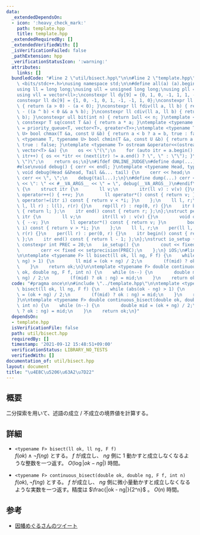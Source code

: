 ```yaml
---
data:
  _extendedDependsOn:
  - icon: ':heavy_check_mark:'
    path: template.hpp
    title: template.hpp
  _extendedRequiredBy: []
  _extendedVerifiedWith: []
  _isVerificationFailed: false
  _pathExtension: hpp
  _verificationStatusIcon: ':warning:'
  attributes:
    links: []
  bundledCode: "#line 2 \"util/bisect.hpp\"\n\n#line 2 \"template.hpp\"\n\n#include\
    \ <bits/stdc++.h>\nusing namespace std;\n\n#define all(a) (a).begin(), (a).end()\n\
    using ll = long long;\nusing ull = unsigned long long;\nusing pll = pair<ll, ll>;\n\
    using vll = vector<ll>;\nconstexpr ll dy[9] = {0, 1, 0, -1, 1, 1, -1, -1, 0};\n\
    constexpr ll dx[9] = {1, 0, -1, 0, 1, -1, -1, 1, 0};\nconstexpr ll sign(ll a)\
    \ { return (a > 0) - (a < 0); }\nconstexpr ll fdiv(ll a, ll b) { return a / b\
    \ - ((a ^ b) < 0 && a % b); }\nconstexpr ll cdiv(ll a, ll b) { return -fdiv(-a,\
    \ b); }\nconstexpr ull bit(int n) { return 1ull << n; }\ntemplate <typename T>\
    \ constexpr T sq(const T &a) { return a * a; }\ntemplate <typename T> using priority_queue_rev\
    \ = priority_queue<T, vector<T>, greater<T>>;\ntemplate <typename T, typename\
    \ U> bool chmax(T &a, const U &b) { return a < b ? a = b, true : false; }\ntemplate\
    \ <typename T, typename U> bool chmin(T &a, const U &b) { return a > b ? a = b,\
    \ true : false; }\ntemplate <typename T> ostream &operator<<(ostream &os, const\
    \ vector<T> &a) {\n    os << \"(\";\n    for (auto itr = a.begin(); itr != a.end();\
    \ itr++) { os << *itr << (next(itr) != a.end() ? \", \" : \"\"); }\n    os <<\
    \ \")\";\n    return os;\n}\n#ifdef ONLINE_JUDGE\n#define dump(...) (void(0))\n\
    #else\nvoid debug() { cerr << endl; }\ntemplate <typename Head, typename... Tail>\
    \ void debug(Head &&head, Tail &&... tail) {\n    cerr << head;\n    if (sizeof...(Tail))\
    \ cerr << \", \";\n    debug(tail...);\n}\n#define dump(...) cerr << __LINE__\
    \ << \": \" << #__VA_ARGS__ << \" = \", debug(__VA_ARGS__)\n#endif\nstruct rep\
    \ {\n    struct itr {\n        ll v;\n        itr(ll v) : v(v) {}\n        void\
    \ operator++() { ++v; }\n        ll operator*() const { return v; }\n        bool\
    \ operator!=(itr i) const { return v < *i; }\n    };\n    ll l, r;\n    rep(ll\
    \ l, ll r) : l(l), r(r) {}\n    rep(ll r) : rep(0, r) {}\n    itr begin() const\
    \ { return l; };\n    itr end() const { return r; };\n};\nstruct per {\n    struct\
    \ itr {\n        ll v;\n        itr(ll v) : v(v) {}\n        void operator++()\
    \ { --v; }\n        ll operator*() const { return v; }\n        bool operator!=(itr\
    \ i) const { return v > *i; }\n    };\n    ll l, r;\n    per(ll l, ll r) : l(l),\
    \ r(r) {}\n    per(ll r) : per(0, r) {}\n    itr begin() const { return r - 1;\
    \ };\n    itr end() const { return l - 1; };\n};\nstruct io_setup {\n    static\
    \ constexpr int PREC = 20;\n    io_setup() {\n        cout << fixed << setprecision(PREC);\n\
    \        cerr << fixed << setprecision(PREC);\n    };\n} iOS;\n#line 4 \"util/bisect.hpp\"\
    \n\ntemplate <typename F> ll bisect(ll ok, ll ng, F f) {\n    while (abs(ok -\
    \ ng) > 1) {\n        ll mid = (ok + ng) / 2;\n        (f(mid) ? ok : ng) = mid;\n\
    \    }\n    return ok;\n}\n\ntemplate <typename F> double continuous_bisect(double\
    \ ok, double ng, F f, int n) {\n    while (n--) {\n        double mid = (ok +\
    \ ng) / 2;\n        (f(mid) ? ok : ng) = mid;\n    }\n    return ok;\n}\n"
  code: "#pragma once\n\n#include \"../template.hpp\"\n\ntemplate <typename F> ll\
    \ bisect(ll ok, ll ng, F f) {\n    while (abs(ok - ng) > 1) {\n        ll mid\
    \ = (ok + ng) / 2;\n        (f(mid) ? ok : ng) = mid;\n    }\n    return ok;\n\
    }\n\ntemplate <typename F> double continuous_bisect(double ok, double ng, F f,\
    \ int n) {\n    while (n--) {\n        double mid = (ok + ng) / 2;\n        (f(mid)\
    \ ? ok : ng) = mid;\n    }\n    return ok;\n}"
  dependsOn:
  - template.hpp
  isVerificationFile: false
  path: util/bisect.hpp
  requiredBy: []
  timestamp: '2021-09-12 15:48:51+09:00'
  verificationStatus: LIBRARY_NO_TESTS
  verifiedWith: []
documentation_of: util/bisect.hpp
layout: document
title: "\u4E8C\u5206\u63A2\u7D22"
---
```


## 概要
二分探索を用いて、述語の成立 / 不成立の境界値を計算する。

## 詳細
- `<typename F> bisect(ll ok, ll ng, F f)`  
    $f(ok)\land \lnot f(ng)$ とする。 $f$ が成立し、 $ng$ 側に $1$ 動かすと成立しなくなるような整数を一つ返す。 $O(\log |ok - ng|)$ 時間。

- `<typename F> continuous_bisect(double ok, double ng, F f, int n)`  
    $f(ok), \lnot f(ng)$ とする。 $f$ が成立し、 $ng$ 側に微小量動かすと成立しなくなるような実数を一つ返す。精度は $\frac{|ok - ng|}{2^n}$ 。 $O(n)$ 時間。

## 参考
- [因幡めぐるさんのツイート](https://twitter.com/meguru_comp/status/697008509376835584)